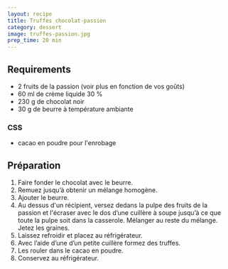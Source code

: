 ```yaml
---
layout: recipe
title: Truffes chocolat-passion
category: dessert
image: truffes-passion.jpg
prep_time: 20 min
---
```


## Requirements

- 2 fruits de la passion (voir plus en fonction de vos goûts)
- 60 ml de crème liquide 30 %
- 230 g de chocolat noir
- 30 g de beurre à température ambiante

### CSS

- cacao en poudre pour l'enrobage

## Préparation

1. Faire fonder le chocolat avec le beurre.
1. Remuez jusqu’à obtenir un mélange homogène.
1. Ajouter le beurre.
1. Au dessus d'un récipient, versez dedans la pulpe des fruits de la passion et l'écraser avec le dos d’une cuillère à soupe jusqu’à ce que toute la pulpe soit dans la casserole. Mélanger au reste du mélange.
   Jetez les graines.
1. Laissez refroidir et placez au réfrigérateur.
1. Avec l’aide d’une d’un petite cuillère formez des truffes.
1. Les rouler dans le cacao en poudre.
1. Conservez au réfrigérateur.
